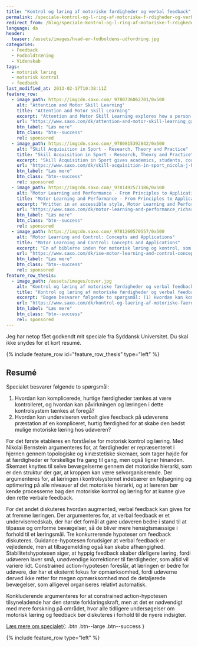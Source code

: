 ```yaml
---
title: "Kontrol og læring af motoriske færdigheder og verbal feedback"
permalink: /speciale-kontrol-og-l-ring-af-motoriske-f-rdigheder-og-verbal-feedback/
redirect_from: /blog/speciale-kontrol-og-l-ring-af-motoriske-f-rdigheder-og-verbal-feedback
language: da
header:
  teaser: /assets/images/hvad-er-fodboldens-udfordring.jpg
categories:
  - Feedback
  - Fodboldtræning
  - Videnskab
tags:
  - motorisk læring
  - motorisk kontrol
  - feedback
last_modified_at: 2013-02-17T10:38:11Z
feature_row:
  - image_path: https://imgcdn.saxo.com/_9780736062701/0x500
    alt: "Attention and Motor Skill Learning"
    title: "Attention and Motor Skill Learning"
    excerpt: "Attention and Motor Skill Learning explores how a person's focus of attention affects motor performance and, in particular, the learning of motor skills. It synthesizes the knowledge coming from recent research examining the effects of attentional focus on motor performance and learning, and it provides practical implications for both instructional and rehabilitative settings."
    url: "https://www.saxo.com/dk/attention-and-motor-skill-learning_gabriele-wulf_hardback_9780736062701"
    btn_label: "Læs mere"
    btn_class: "btn--success"
    rel: sponsored
  - image_path: https://imgcdn.saxo.com/_9780815392842/0x500
    alt: "Skill Acquisition in Sport - Research, Theory and Practice"
    title: "Skill Acquisition in Sport - Research, Theory and Practice"
    excerpt: "Skill Acquisition in Sport gives academics, students, coaches and practitioners the broadest and most scientifically rigorous grounding in the principles and practice of the field. Fully revised, updated and restructured, the third edition integrates theory and practice, and provides more material on practical application than ever before."
    url: "https://www.saxo.com/dk/skill-acquisition-in-sport_nicola-j-hodges_paperback_9780815392842"
    btn_label: "Læs mere"
    btn_class: "btn--success"
    rel: sponsored
  - image_path: https://imgcdn.saxo.com/_9781492571186/0x500
    alt: "Motor Learning and Performance - From Principles to Application"
    title: "Motor Learning and Performance - From Principles to Application"
    excerpt: "Written in an accessible style, Motor Learning and Performance, 6th Edition enables students to appreciate high-level skilled activity and understand how such performances happen. The text builds a conceptual model of factors that can influence motor performance. As well as, outlining how motor skills are acquired and retained with practice. This brand new sixth edition has been revised to incorporate the most important research findings in the field."
    url: "https://www.saxo.com/dk/motor-learning-and-performance_richard-a-schmidt_ukendt_9781492571186"
    btn_label: "Læs mere"
    btn_class: "btn--success"
    rel: sponsored
  - image_path: https://imgcdn.saxo.com/_9781260570557/0x500
    alt: "Motor Learning and Control: Concepts and Applications"
    title: "Motor Learning and Control: Concepts and Applications"
    excerpt: "En af biblerne inden for motorisk læring og kontrol, som er løbende bliver revideret for at være _up to date_."
    url: "https://www.saxo.com/dk/ise-motor-learning-and-control-concepts-and-applications_richard-magill_paperback_9781260570557"
    btn_label: "Læs mere"
    btn_class: "btn--success"
    rel: sponsored
feature_row_thesis:
  - image_path: /assets/images/cover.jpg
    alt: "Kontrol og læring af motoriske færdigheder og verbal feedback"
    title: "Kontrol og læring af motoriske færdigheder og verbal feedback"
    excerpt: "Bogen besvarer følgende to spørgsmål: (1) Hvordan kan komplicerede, hurtige færdigheder tænkes at være kontrolleret, og hvordan kan påvirkningen og læringen i dette kontrolsystem tænkes at foregå? (2) Hvordan kan underviseren verbalt give feedback på udøverens præstation af en kompliceret, hurtig færdighed for at skabe den bedst mulige motoriske læring hos udøveren?"
    url: "https://www.saxo.com/dk/kontrol-og-laering-af-motoriske-faerdigheder-og-verbal-feedback_lars-olesen_epub_9788743011378"
    btn_label: "Læs mere"
    btn_class: "btn--success"
    rel: sponsored
---
```


Jeg har netop fået godkendt mit speciale fra Syddansk Universitet. Du skal ikke snydes for et kort resumé.

{% include feature_row id="feature_row_thesis" type="left" %}

Resumé
------

Specialet besvarer følgende to spørgsmål:

1. Hvordan kan komplicerede, hurtige færdigheder tænkes at være kontrolleret, og hvordan kan påvirkningen og læringen i dette kontrolsystem tænkes at foregå?
2. Hvordan kan underviseren verbalt give feedback på udøverens præstation af en kompliceret, hurtig færdighed for at skabe den bedst mulige motoriske læring hos udøveren?

For det første etableres en forståelse for motorisk kontrol og læring. Med Nikolai Bernstein argumenteres for, at færdigheder er repræsenteret i hjernen gennem topologiske og kinæstetiske skemaer, som tager højde for at færdigheder er forskellige fra gang til gang, men også ligner hinanden. Skemaet knyttes til selve bevægelserne gennem det motoriske hierarki, som er den struktur der gør, at kroppen kan være selvorganiserende. Der argumenteres for, at læringen i kontrolsystemet indebærer en fejlsøgning og optimering på alle niveauer af det motoriske hierarki, og at læreren bør kende processerne bag den motoriske kontrol og læring for at kunne give den rette verbale feedback.

For det andet diskuteres hvordan augmented, verbal feedback kan gives for at fremme læringen. Der argumenteres for, at verbal feedback er et underviserredskab, der har det formål at gøre udøveren bedre i stand til at tilpasse og omforme bevægelser, så de bliver mere hensigtsmæssige i forhold til et læringsmål. Tre konkurrerende hypoteser om feedback diskuteres. Guidance-hypotesen forudsiger at verbal feedback er vejledende, men at tilbagemelding også kan skabe afhængighed. Stabilitetshypotesen siger, at hyppig feedback skaber dårligere læring, fordi udøveren laver små, unødvendige korrektioner til færdigheder, som altid vil variere lidt. Constrained action-hypotesen foreslår, at læringen er bedre for udøvere, der har et eksternt fokus for opmærksomhed, fordi udøverne derved ikke retter for megen opmærksomhed mod de detaljerede bevægelser, som alligevel organiseres relativt automatisk.

Konkluderende argumenteres for at constrained action-hypotesen tilsyneladende har den største forklaringskraft, men at det er nødvendigt med mere forskning på området, hvor alle tidligere undersøgelser om motorisk læring og feedback bør diskuteres i forhold til de nyere indsigter.

[Læs mere om specialet](http://larsolesen.dk/content/kontrol-og-l%C3%A6ring-af-motoriske-f%C3%A6rdigheder-og-verbal-feedback){: .btn .btn--large .btn--success }

{% include feature_row type="left" %}
